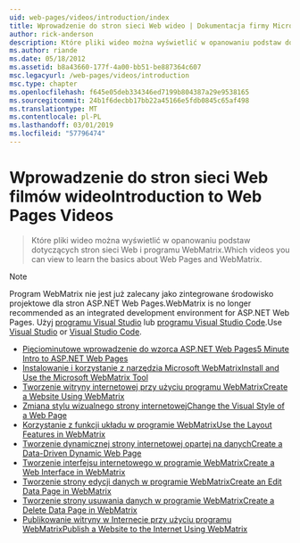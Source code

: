 ```yaml
---
uid: web-pages/videos/introduction/index
title: Wprowadzenie do stron sieci Web wideo | Dokumentacja firmy Microsoft
author: rick-anderson
description: Które pliki wideo można wyświetlić w opanowaniu podstaw dotyczących stron sieci Web i programu WebMatrix.
ms.author: riande
ms.date: 05/18/2012
ms.assetid: b8a43660-177f-4a00-bb51-be887364c607
msc.legacyurl: /web-pages/videos/introduction
msc.type: chapter
ms.openlocfilehash: f645e05deb334346ed7199b804387a29e9538165
ms.sourcegitcommit: 24b1f6decbb17bb22a45166e5fdb0845c65af498
ms.translationtype: MT
ms.contentlocale: pl-PL
ms.lasthandoff: 03/01/2019
ms.locfileid: "57796474"
---
```

<a name="introduction-to-web-pages-videos"></a><span data-ttu-id="350c9-103">Wprowadzenie do stron sieci Web filmów wideo</span><span class="sxs-lookup"><span data-stu-id="350c9-103">Introduction to Web Pages Videos</span></span>
====================
> <span data-ttu-id="350c9-104">Które pliki wideo można wyświetlić w opanowaniu podstaw dotyczących stron sieci Web i programu WebMatrix.</span><span class="sxs-lookup"><span data-stu-id="350c9-104">Which videos you can view to learn the basics about Web Pages and WebMatrix.</span></span>

> [!NOTE] 
> <span data-ttu-id="350c9-105">Program WebMatrix nie jest już zalecany jako zintegrowane środowisko projektowe dla stron ASP.NET Web Pages.</span><span class="sxs-lookup"><span data-stu-id="350c9-105">WebMatrix is no longer recommended as an integrated development environment for ASP.NET Web Pages.</span></span> <span data-ttu-id="350c9-106">Użyj [programu Visual Studio](xref:aspnet/web-pages/overview/getting-started/program-asp-net-web-pages-in-visual-studio) lub [programu Visual Studio Code](https://code.visualstudio.com/).</span><span class="sxs-lookup"><span data-stu-id="350c9-106">Use [Visual Studio](xref:aspnet/web-pages/overview/getting-started/program-asp-net-web-pages-in-visual-studio) or [Visual Studio Code](https://code.visualstudio.com/).</span></span>


- [<span data-ttu-id="350c9-107">Pięciominutowe wprowadzenie do wzorca ASP.NET Web Pages</span><span class="sxs-lookup"><span data-stu-id="350c9-107">5 Minute Intro to ASP.NET Web Pages</span></span>](5-minute-introduction-to-aspnet-web-pages.md)
- [<span data-ttu-id="350c9-108">Instalowanie i korzystanie z narzędzia Microsoft WebMatrix</span><span class="sxs-lookup"><span data-stu-id="350c9-108">Install and Use the Microsoft WebMatrix Tool</span></span>](install-and-use-the-microsoft-webmatrix-tool.md)
- [<span data-ttu-id="350c9-109">Tworzenie witryny internetowej przy użyciu programu WebMatrix</span><span class="sxs-lookup"><span data-stu-id="350c9-109">Create a Website Using WebMatrix</span></span>](create-a-website-using-webmatrix.md)
- [<span data-ttu-id="350c9-110">Zmiana stylu wizualnego strony internetowej</span><span class="sxs-lookup"><span data-stu-id="350c9-110">Change the Visual Style of a Web Page</span></span>](change-the-visual-style-of-a-web-page.md)
- [<span data-ttu-id="350c9-111">Korzystanie z funkcji układu w programie WebMatrix</span><span class="sxs-lookup"><span data-stu-id="350c9-111">Use the Layout Features in WebMatrix</span></span>](use-the-layout-features-in-webmatrix.md)
- [<span data-ttu-id="350c9-112">Tworzenie dynamicznej strony internetowej opartej na danych</span><span class="sxs-lookup"><span data-stu-id="350c9-112">Create a Data-Driven Dynamic Web Page</span></span>](create-a-data-driven-dynamic-web-page.md)
- [<span data-ttu-id="350c9-113">Tworzenie interfejsu internetowego w programie WebMatrix</span><span class="sxs-lookup"><span data-stu-id="350c9-113">Create a Web Interface in WebMatrix</span></span>](create-a-web-interface-in-webmatrix.md)
- [<span data-ttu-id="350c9-114">Tworzenie strony edycji danych w programie WebMatrix</span><span class="sxs-lookup"><span data-stu-id="350c9-114">Create an Edit Data Page in WebMatrix</span></span>](create-an-edit-data-page-in-webmatrix.md)
- [<span data-ttu-id="350c9-115">Tworzenie strony usuwania danych w programie WebMatrix</span><span class="sxs-lookup"><span data-stu-id="350c9-115">Create a Delete Data Page in WebMatrix</span></span>](create-a-delete-data-page-in-webmatrix.md)
- [<span data-ttu-id="350c9-116">Publikowanie witryny w Internecie przy użyciu programu WebMatrix</span><span class="sxs-lookup"><span data-stu-id="350c9-116">Publish a Website to the Internet Using WebMatrix</span></span>](publish-a-website-to-the-internet-using-webmatrix.md)
